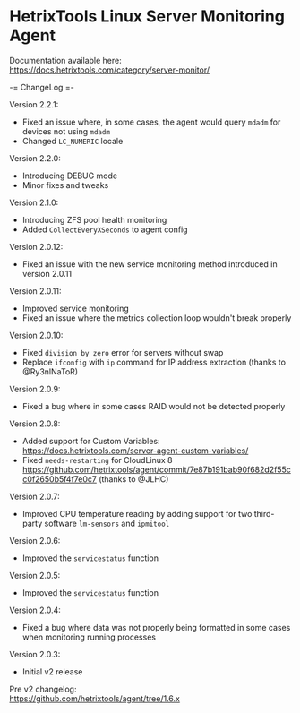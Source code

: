 # HetrixTools Linux Server Monitoring Agent

Documentation available here: https://docs.hetrixtools.com/category/server-monitor/


-= ChangeLog =-

Version 2.2.1:
- Fixed an issue where, in some cases, the agent would query `mdadm` for devices not using `mdadm`
- Changed `LC_NUMERIC` locale

Version 2.2.0:
- Introducing DEBUG mode
- Minor fixes and tweaks

Version 2.1.0:
- Introducing ZFS pool health monitoring
- Added `CollectEveryXSeconds` to agent config

Version 2.0.12:
- Fixed an issue with the new service monitoring method introduced in version 2.0.11

Version 2.0.11:
- Improved service monitoring
- Fixed an issue where the metrics collection loop wouldn't break properly

Version 2.0.10: 
- Fixed `division by zero` error for servers without swap
- Replace `ifconfig` with `ip` command for IP address extraction (thanks to @Ry3nlNaToR)

Version 2.0.9: 
- Fixed a bug where in some cases RAID would not be detected properly

Version 2.0.8: 
- Added support for Custom Variables: https://docs.hetrixtools.com/server-agent-custom-variables/ 
- Fixed `needs-restarting` for CloudLinux 8 https://github.com/hetrixtools/agent/commit/7e87b191bab90f682d2f55cc0f2650b5f4f7e0c7 (thanks to @JLHC)

Version 2.0.7:  
- Improved CPU temperature reading by adding support for two third-party software `lm-sensors` and `ipmitool`

Version 2.0.6:
- Improved the `servicestatus` function

Version 2.0.5:
- Improved the `servicestatus` function

Version 2.0.4:
- Fixed a bug where data was not properly being formatted in some cases when monitoring running processes

Version 2.0.3:
- Initial v2 release

Pre v2 changelog:  
https://github.com/hetrixtools/agent/tree/1.6.x
